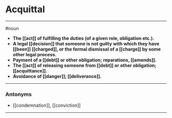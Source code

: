 # Acquittal
---
#noun
- **The [[act]] of fulfilling the duties (of a given role, obligation etc.).**
- **A legal [[decision]] that someone is not guilty with which they have [[been]] [[charged]], or the formal dismissal of a [[charge]] by some other legal process.**
- **Payment of a [[debt]] or other obligation; reparations, [[amends]].**
- **The [[act]] of releasing someone from [[debt]] or other obligation; [[acquittance]].**
- **Avoidance of [[danger]]; [[deliverance]].**
---
### Antonyms
- [[condemnation]], [[conviction]]
---

